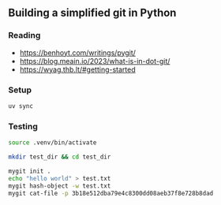 ## Building a simplified git in Python


### Reading

- https://benhoyt.com/writings/pygit/
- https://blog.meain.io/2023/what-is-in-dot-git/
- https://wyag.thb.lt/#getting-started

### Setup

```bash
uv sync
```

### Testing

```bash
source .venv/bin/activate

mkdir test_dir && cd test_dir

mygit init .
echo "hello world" > test.txt
mygit hash-object -w test.txt
mygit cat-file -p 3b18e512dba79e4c8300dd08aeb37f8e728b8dad
```
